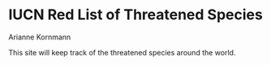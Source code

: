 # IUCN Red List of Threatened Species
Arianne Kornmann

This site will keep track of the threatened species around the world. 

